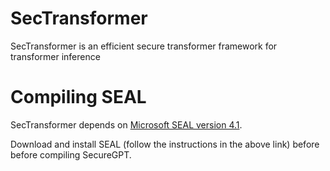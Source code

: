 # SecTransformer
SecTransformer is an efficient secure transformer framework for transformer inference


# Compiling SEAL

SecTransformer depends on [Microsoft SEAL version 4.1](https://github.com/microsoft/SEAL/tree/4.1).

Download and install SEAL (follow the instructions in the above link) before before compiling SecureGPT.
